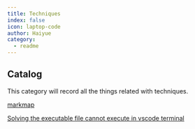 ```yaml
---
title: Techniques
index: false
icon: laptop-code
author: Haiyue
category:
  - readme
---
```


## Catalog

This category will record all the things related with techniques.

[markmap](https://marketplace.visualstudio.com/items?itemName=gera2ld.markmap-vscode)

[Solving the executable file cannot execute in vscode terminal](https://bobbyhadz.com/blog/yarn-cannot-be-loaded-running-scripts-disabled)
